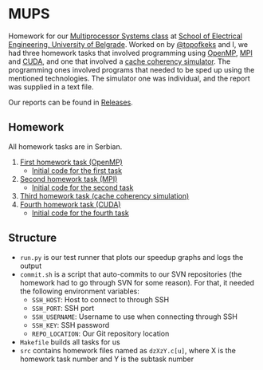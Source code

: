 # MUPS
Homework for our [Multiprocessor Systems class](http://mups.etf.bg.ac.rs/) at [School of Electrical Engineering, University of Belgrade](https://www.etf.bg.ac.rs/). Worked on by [@topofkeks](https://github.com/topofkeks) and I, we had three homework tasks that involved programming using [OpenMP](https://en.wikipedia.org/wiki/OpenMP), [MPI](https://en.wikipedia.org/wiki/Message_Passing_Interface) and [CUDA](https://en.wikipedia.org/wiki/CUDA), and one that involved a [cache coherency simulator](http://mups.etf.bg.ac.rs/simulatori/). The programming ones involved programs that needed to be sped up using the mentioned technologies. The simulator one was individual, and the report was supplied in a text file.

Our reports can be found in [Releases](https://github.com/KockaAdmiralac/MUPS/releases).

## Homework
All homework tasks are in Serbian.

1. [First homework task (OpenMP)](https://web.archive.org/web/20230710231639im_/http://mups.etf.bg.ac.rs/dz/2022-2023/MPS_DZ1_2022-2023.pdf)
    - [Initial code for the first task](https://web.archive.org/web/20230710231703im_/http://mups.etf.bg.ac.rs/dz/2022-2023/MPS_DZ1_OpenMP.zip)
2. [Second homework task (MPI)](https://web.archive.org/web/20230710231655im_/http://mups.etf.bg.ac.rs/dz/2022-2023/MPS_DZ2_2022-2023.pdf)
    - [Initial code for the second task](https://web.archive.org/web/20230710231737im_/http://mups.etf.bg.ac.rs/dz/2022-2023/MPS_DZ2_MPI.zip)
3. [Third homework task (cache coherency simulation)](https://web.archive.org/web/20230710231651im_/http://mups.etf.bg.ac.rs/dz/2022-2023/MPS_DZ3_2022-2023.pdf)
4. [Fourth homework task (CUDA)](https://web.archive.org/web/20230710231726im_/http://mups.etf.bg.ac.rs/dz/2022-2023/MPS_DZ4_2022-2023.pdf)
    - [Initial code for the fourth task](https://web.archive.org/web/20230710231717im_/http://mups.etf.bg.ac.rs/dz/2022-2023/MPS_DZ4_CUDA.zip)

## Structure
- `run.py` is our test runner that plots our speedup graphs and logs the output
- `commit.sh` is a script that auto-commits to our SVN repositories (the homework had to go through SVN for some reason). For that, it needed the following environment variables:
    - `SSH_HOST`: Host to connect to through SSH
    - `SSH_PORT`: SSH port
    - `SSH_USERNAME`: Username to use when connecting through SSH
    - `SSH_KEY`: SSH password
    - `REPO_LOCATION`: Our Git repository location
- `Makefile` builds all tasks for us
- `src` contains homework files named as `dzXzY.c[u]`, where X is the homework task number and Y is the subtask number
